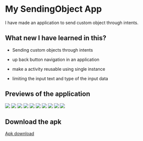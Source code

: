 # My SendingObject App

I have made an application to send custom object through intents.

## What new I have learned in this?

- Sending custom objects through intents

- up back button navigation in an application

- make a activity reusable using single instance

- limiting the input text and type of the input data



## Previews of the application

![](https://github.com/alein249/Sending-Objects/blob/master/app/src/main/res/drawable/so1.jpg)
![](https://github.com/alein249/Sending-Objects/blob/master/app/src/main/res/drawable/so2.jpg)
![](https://github.com/alein249/Sending-Objects/blob/master/app/src/main/res/drawable/so3.jpg)
![](https://github.com/alein249/Sending-Objects/blob/master/app/src/main/res/drawable/so4.jpg)
![](https://github.com/alein249/Sending-Objects/blob/master/app/src/main/res/drawable/so5.jpg)
![](https://github.com/alein249/Sending-Objects/blob/master/app/src/main/res/drawable/so6.jpg)
![](https://github.com/alein249/Sending-Objects/blob/master/app/src/main/res/drawable/so7.jpg)
![](https://github.com/alein249/Sending-Objects/blob/master/app/src/main/res/drawable/so8.jpg)
![](https://github.com/alein249/Sending-Objects/blob/master/app/src/main/res/drawable/so9.jpg)
![](https://github.com/alein249/Sending-Objects/blob/master/app/src/main/res/drawable/so10.jpg)

## Download the apk

[Apk download](https://github.com/alein249/Sending-Objects/releases/download/sendingobj/app-release.apk)

